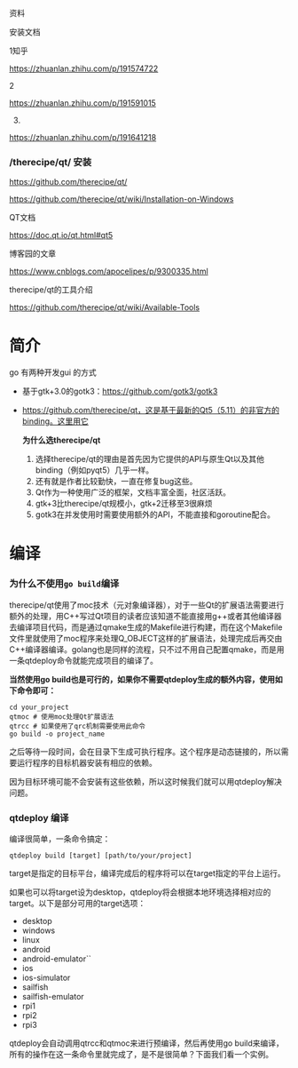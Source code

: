 资料

安装文档

1知乎

https://zhuanlan.zhihu.com/p/191574722

2

https://zhuanlan.zhihu.com/p/191591015

3.

https://zhuanlan.zhihu.com/p/191641218



### /therecipe/qt/ 安装

https://github.com/therecipe/qt/

https://github.com/therecipe/qt/wiki/Installation-on-Windows

QT文档

https://doc.qt.io/qt.html#qt5



博客园的文章

https://www.cnblogs.com/apocelipes/p/9300335.html



therecipe/qt的工具介绍

https://github.com/therecipe/qt/wiki/Available-Tools



# 简介

go 有两种开发gui 的方式

- 基于gtk+3.0的gotk3：https://github.com/gotk3/gotk3 

- https://github.com/therecipe/qt，这是基于最新的Qt5（5.11）的非官方的binding。这里用它

    
  
    **为什么选therecipe/qt**	     
    
    1. 选择therecipe/qt的理由是首先因为它提供的API与原生Qt以及其他binding（例如pyqt5）几乎一样。
    2. 还有就是作者比较勤快，一直在修复bug这些。
    3. Qt作为一种使用广泛的框架，文档丰富全面，社区活跃。
    4. gtk+3比therecipe/qt规模小，gtk+2迁移至3很麻烦
    5. gotk3在并发使用时需要使用额外的API，不能直接和goroutine配合。

# 编译

###  为什么不使用`go build`编译

therecipe/qt使用了moc技术（元对象编译器），对于一些Qt的扩展语法需要进行额外的处理，用C++写过Qt项目的读者应该知道不能直接用g++或者其他编译器去编译项目代码，而是通过qmake生成的Makefile进行构建，而在这个Makefile文件里就使用了moc程序来处理Q_OBJECT这样的扩展语法，处理完成后再交由C++编译器编译。golang也是同样的流程，只不过不用自己配置qmake，而是用一条qtdeploy命令就能完成项目的编译了。

**当然使用go build也是可行的，如果你不需要qtdeploy生成的额外内容，使用如下命令即可：**

```shell
cd your_project
qtmoc # 使用moc处理Qt扩展语法
qtrcc # 如果使用了qrc机制需要使用此命令
go build -o project_name
```

之后等待一段时间，会在目录下生成可执行程序。这个程序是动态链接的，所以需要运行程序的目标机器安装有相应的依赖。

因为目标环境可能不会安装有这些依赖，所以这时候我们就可以用qtdeploy解决问题。

### qtdeploy 编译

编译很简单，一条命令搞定：

```
qtdeploy build [target] [path/to/your/project]
```

target是指定的目标平台，编译完成后的程序将可以在target指定的平台上运行。

如果也可以将target设为desktop，qtdeploy将会根据本地环境选择相对应的target。以下是部分可用的target选项：

- desktop
- windows
- linux
- android
- android-emulator``
- ios
- ios-simulator
- sailfish
- sailfish-emulator
- rpi1
- rpi2
- rpi3

qtdeploy会自动调用qtrcc和qtmoc来进行预编译，然后再使用go build来编译，所有的操作在这一条命令里就完成了，是不是很简单？下面我们看一个实例。